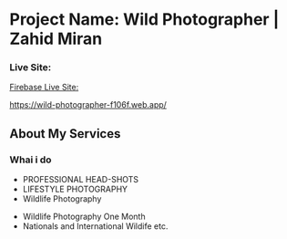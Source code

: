 
# Project Name:  Wild Photographer | Zahid Miran



### Live Site: 

 [Firebase Live Site: ]()
 
 https://wild-photographer-f106f.web.app/
 


## About My Services
### Whai i do
- PROFESSIONAL HEAD-SHOTS
- LIFESTYLE PHOTOGRAPHY
- Wildlife Photography
+ Wildlife Photography One Month 
+ Nationals and International Wildife etc. 
